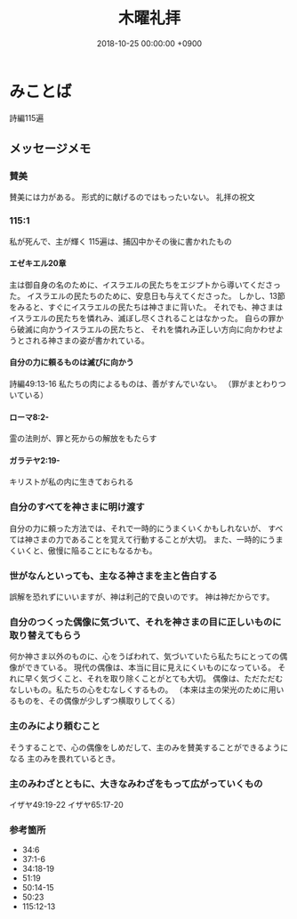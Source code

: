 ﻿---
layout: post
title:  木曜礼拝
date:   2018-10-25 00:00:00 +0900
categories: jekyll update
tags:
- jekyll
---

# みことば
詩編115遍

## メッセージメモ
### 賛美
賛美には力がある。
形式的に献げるのではもったいない。
礼拝の祝文

### 115:1
私が死んで、主が輝く
115遍は、捕囚中かその後に書かれたもの

#### エゼキエル20章
主は御自身の名のために、イスラエルの民たちをエジプトから導いてくださった。
イスラエルの民たちのために、安息日も与えてくださった。
しかし、13節をみると、すぐにイスラエルの民たちは神さまに背いた。
それでも、神さまはイスラエルの民たちを憐れみ、滅ぼし尽くされることはなかった。
自らの罪から破滅に向かうイスラエルの民たちと、
それを憐れみ正しい方向に向かわせようとされる神さまの姿が書かれている。

#### 自分の力に頼るものは滅びに向かう
詩編49:13-16
私たちの肉によるものは、善がすんでいない。
（罪がまとわりついている）

#### ローマ8:2-
霊の法則が、罪と死からの解放をもたらす

#### ガラテヤ2:19-
キリストが私の内に生きておられる

### 自分のすべてを神さまに明け渡す
自分の力に頼った方法では、それで一時的にうまくいくかもしれないが、
すべては神さまの力であることを覚えて行動することが大切。
また、一時的にうまくいくと、傲慢に陥ることにもなるかも。

### 世がなんといっても、主なる神さまを主と告白する
誤解を恐れずにいいますが、神は利己的で良いのです。
神は神だからです。

### 自分のつくった偶像に気づいて、それを神さまの目に正しいものに取り替えてもらう
何か神さま以外のものに、心をうばわれて、気づいていたら私たちにとっての偶像ができている。
現代の偶像は、本当に目に見えにくいものになっている。
それに早く気づくこと、それを取り除くことがとても大切。
偶像は、ただただむなしいもの。私たちの心をむなしくするもの。
（本来は主の栄光のために用いるものを、その偶像が少しずつ横取りしてくる）

### 主のみにより頼むこと
そうすることで、心の偶像をしめだして、主のみを賛美することができるようになる
主のみを畏れているとき。

### 主のみわざとともに、大きなみわざをもって広がっていくもの
イザヤ49:19-22
イザヤ65:17-20

### 参考箇所
- 34:6
- 37:1-6
- 34:18-19
- 51:19
- 50:14-15
- 50:23
- 115:12-13
